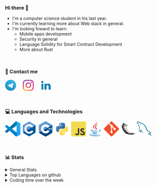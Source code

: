 ### Hi there 👋

<ul>
    <li> I'm a computer science student in his last year. </li>
    <li> I'm currently learning more about Web stack in general. </li>
    <li> I'm looking foward to learn: 
        <ul>
            <li>Mobile apps development</li>
            <li>Security in general</li>
            <li>Language Solidity for Smart Contract Development</li>
            <li>More about Rust</li>
        </ul>
    </li>
</ul>
</br>

### :email: Contact me
<p>
    <a href="https://t.me/shamior"><img src="./img/telegram.png" height="36"></a>
    &emsp;
    <a href="https://instagram.com/shamior_"><img src="./img/instagram.png" height="36"></a>
    &emsp;
    <a href="https://www.linkedin.com/in/shamior"><img src="./img/linkedin.png" height="36"></a>
</p>
</br>

### 💻 Languages and Technologies 
<p>
    <img src="https://raw.githubusercontent.com/devicons/devicon/master/icons/vscode/vscode-original.svg" alt="VS Code" height="50">
    <img src="https://raw.githubusercontent.com/devicons/devicon/master/icons/c/c-original.svg" alt="C" height="50">
    <img src="https://raw.githubusercontent.com/devicons/devicon/master/icons/cplusplus/cplusplus-original.svg" alt="C++" height="50">
    <img src="https://raw.githubusercontent.com/devicons/devicon/master/icons/python/python-original.svg" alt="Python" height="50">
    <img src="https://raw.githubusercontent.com/devicons/devicon/master/icons/javascript/javascript-original.svg" alt="Javascript" height="50">
    <img src="https://raw.githubusercontent.com/devicons/devicon/master/icons/java/java-original.svg" alt="Java" height="50">
    <img src="https://raw.githubusercontent.com/devicons/devicon/master/icons/git/git-original.svg" alt="Git" height="50">
    <img src="https://raw.githubusercontent.com/devicons/devicon/master/icons/flask/flask-original.svg" alt="Flask" height="50">
    <img src="https://raw.githubusercontent.com/devicons/devicon/master/icons/mysql/mysql-original.svg" alt="MySQL" height="50">    
</p>
</br>

### :bar_chart: Stats
<details>
    <summary>General Stats</summary></br>
    <p align="center">
        <img src="https://github-readme-stats.vercel.app/api?username=shamior&show_icons=true&theme=dracula" alt="Kevyn Stats">
    </p>
</details>

<details>
    <summary>Top Languages on github</summary></br>
    <p align="center">
        <img src="https://github-readme-stats.vercel.app/api/top-langs/?username=shamior&theme=dracula" alt="Top Langs">
    </p>
</details>

<details>
    <summary>Coding time over the week</summary></br>

<!--START_SECTION:waka-->

```text
Total Time: 4 hrs 27 mins

Text         2 hrs 7 mins    ▰▰▰▰▰▰▰▰▰▰▰▰▱▱▱▱▱▱▱▱▱▱▱▱▱   47.75 %
C            1 hr 2 mins     ▰▰▰▰▰▰▱▱▱▱▱▱▱▱▱▱▱▱▱▱▱▱▱▱▱   23.46 %
JavaScript   34 mins         ▰▰▰▱▱▱▱▱▱▱▱▱▱▱▱▱▱▱▱▱▱▱▱▱▱   12.96 %
Devicetree   14 mins         ▰▱▱▱▱▱▱▱▱▱▱▱▱▱▱▱▱▱▱▱▱▱▱▱▱   05.48 %
HTML         13 mins         ▰▱▱▱▱▱▱▱▱▱▱▱▱▱▱▱▱▱▱▱▱▱▱▱▱   05.06 %
CSS          11 mins         ▰▱▱▱▱▱▱▱▱▱▱▱▱▱▱▱▱▱▱▱▱▱▱▱▱   04.33 %
```

<!--END_SECTION:waka-->

</details>

